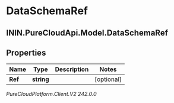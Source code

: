 # DataSchemaRef

## ININ.PureCloudApi.Model.DataSchemaRef

## Properties

|Name | Type | Description | Notes|
|------------ | ------------- | ------------- | -------------|
| **Ref** | **string** |  | [optional] |



_PureCloudPlatform.Client.V2 242.0.0_
